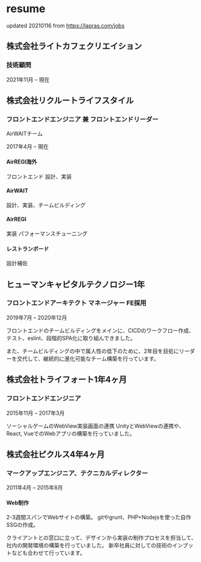 # resume
updated 20210116 from https://lapras.com/jobs


## 株式会社ライトカフェクリエイション
### 技術顧問
2021年11月 – 現在


## 株式会社リクルートライフスタイル
### フロントエンドエンジニア 兼 フロントエンドリーダー

AirWAITチーム

2017年4月 – 現在


#### AirREGI海外
フロントエンド 設計、実装
#### AirWAIT
設計、実装、チームビルディング
#### AirREGI
実装 パフォーマンスチューニング
#### レストランボード
設計補佐

## ヒューマンキャピタルテクノロジー1年
### フロントエンドアーキテクト マネージャー FE採用 
2019年7月 – 2020年12月

フロントエンドのチームビルディングをメインに、CICDのワークフロー作成、テスト、eslint、段階的SPA化に取り組んできました。

また、チームビルディングの中で属人性の低下のために、2年目を目処にリーダーを交代して、継続的に進化可能なチーム構築を行っています。

## 株式会社トライフォート1年4ヶ月
### フロントエンドエンジニア
2015年11月 – 2017年3月

ソーシャルゲームのWebView実装画面の連携
UnityとWebViewの連携や、React, VueでのWebアプリの構築を行っていました。

## 株式会社ピクルス4年4ヶ月
### マークアップエンジニア、テクニカルディレクター
2011年4月 – 2015年8月

#### Web制作
2-3週間スパンでWebサイトの構築。
gitやgrunt、PHP+Nodejsを使った自作SSGの作成。

クライアントとの窓口に立って、デザインから実装の制作プロセスを担当して、社内の開発環境の構築を行っていました。
新卒社員に対しての技術のインプットなども合わせて行っています。
